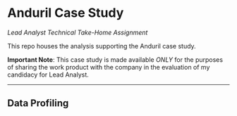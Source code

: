 # Anduril Case Study

_Lead Analyst Technical Take-Home Assignment_

This repo houses the analysis supporting the Anduril case study.

**Important Note**: This case study is made available *ONLY* for the purposes of sharing the work product with the company in the evaluation of my candidacy for Lead Analyst. 

---

## Data Profiling
